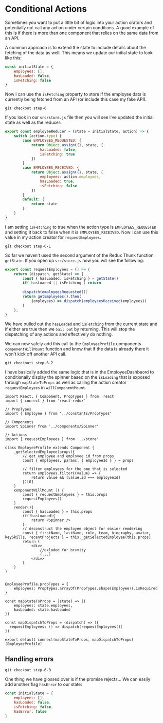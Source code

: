# Conditional Actions

Sometimes you want to put a little bit of logic into your action crators and potentially not call any action under
certain conditions. A good example of this is if there is more than one component that relies on the same
data from an API. 

A common approach is to extend the state to include details about the fetching of the data
as well. This means we update our initial state to look like this:

``` javascript
const initialState = {
    employees: [],
    hasLoaded: false,
    isFetching: false
}
```

Now I can use the `isFetching` property to store if the employee data is currently being fetched from an API (or include
this case my fake API).

```
git checkout step-6
```

If you look in our `src/store.js` file then you will see I've updated the initial state as well as the reducer:

``` javascript
export const employeeReducer = (state = initialState, action) => {
    switch (action.type) {
        case EMPLOYEES_REQUESTED: {
            return Object.assign({}, state, {
                hasLoaded: false,
                isFetching: true
            })
        }
        case EMPLOYEES_RECEIVED: {
            return Object.assign({}, state, {
                employees: action.employees,
                hasLoaded: true,
                isFetching: false
            })
        }
        default: {
            return state
        }
    }
}
```

I am setting `isFetching` to true when the action type is `EMPLOYEES_REQUESTED` and setting it back to false
when it is `EMPLOYEES_RECEIVED`. Now I can use this value in my action creator for `requestEmployees`.

```
git checkout step-6-1
```

So far we haven't used the second argument of the Redux Thunk function `getState`. If you open up `src/store.js`
now you will see the following:

``` javascript
export const requestEmployees = () => {
    return (dispatch, getState) => {
        const { hasLoaded, isFetching } = getState()
        if( hasLoaded || isFetching ) return
        
        dispatch(employeesRequested())
        return getEmployees().then(
            (employees) => dispatch(employeesReceived(employees))
        )
    };
}
```

We have pulled out the `hasLoaded` and `isFetching` from the current state and if either are true then we `bail out`
by returning. This will stop the dispatching of any actions and effectively do nothing.

We can now safely add this call to the `EmployeeProfile` components `componentWillMount` function and know that
if the data is already there it won't kick off another API call.

```
git checkouts step-6-2
```

I have basically added the same logic that is in the EmployeeDashbaord to conditionally display
the spinner based on the `isLoading` that is exposed through `mapStateToProps` as well
as calling the action creator `requestEmployees` in `willComponentMount`.

``` javasscript
import React, { Component, PropTypes } from 'react'
import { connect } from 'react-redux'

// PropTypes
import { Employee } from '../constants/PropTypes'

// Components
import Spinner from '../components/Spinner'

// Actions
import { requestEmployees } from '../store'

class EmployeeProfile extends Component {
    _getSelectedEmployee(props){
        // get employee and employee id from props
        const { employees, params: { employeeId } } = props
        
        // filter employees for the one that is selected
        return employees.filter((value) => {
            return value && (value.id === employeeId)
        })[0]
    }
    componentWillMount () {
        const { requestEmployees } = this.props
        requestEmployees()
    }
    render(){
        const { hasLoaded } = this.props
        if(!hasLoaded){
            return <Spinner />
        }
        // deconstruct the employee object for easier rendering
        const { firstName, lastName, role, team, biography, avatar, keySkills, recentProjects } = this._getSelectedEmployee(this.props)
        return (
            <div>
                //exluded for brevity
                {...}
            </div>
        )
    }
}


EmployeeProfile.propTypes = {
    employees: PropTypes.arrayOf(PropTypes.shape(Employee)).isRequired
}

const mapStateToProps = (state) => ({ 
    employees: state.employees,
    hasLoaded: state.hasLoaded
})

const mapDispatchToProps = (dispatch) => ({
  requestEmployees: () => dispatch(requestEmployees())
})

export default connect(mapStateToProps, mapDispatchToProps)(EmployeeProfile)

```

## Handling errors

``` 
git checkout step-6-3
```

One thing we have glossed over is if the promise rejects... We can easily add another flag `hasError` to
our state:

``` javascript
const initialState = {
    employees: [],
    hasLoaded: false,
    isFetching: false,
    hasError: false
}
```

